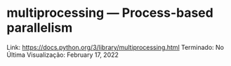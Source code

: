 # multiprocessing — Process-based parallelism

Link: https://docs.python.org/3/library/multiprocessing.html
Terminado: No
Última Visualização: February 17, 2022